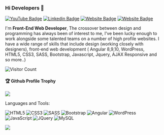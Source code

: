 ### Hi Developers  👋

[![YouTube Badge](https://img.shields.io/badge/YouTube-WebMaster-red)](https://www.youtube.com/)
[![Linkedin Badge](https://img.shields.io/badge/-Vikas-blue?style=flat-square&logo=Linkedin&logoColor=white&link=https://www.linkedin.com/in/vikas-gaikwad-93865185/)](https://www.linkedin.com/in/vikas-gaikwad-93865185/)
[![Website Badge](https://img.shields.io/badge/WebSite-Vikas-green)](https://vgaikwad11.github.io/profile/)
[![Website Badge](https://img.shields.io/badge/StackOverflow-Vikas-yellow)](https://stackoverflow.com/)

I'm <b>Front-End Web Developer</b>, The crossover between design and programming has always been of interest to me, I've been lucky enough to work alongside some talented teams on a number of high profile websites. I have a wide range of skills that include design (working closely with designers), front-end web development ( Angular 8,9,10, WordPress, HTML5, CSS3, SASS, Bootstrap, Javascript, Jquery, AJAX Responsive and so more..)


![Visitor Count](https://profile-counter.glitch.me/vgaikwad11/count.svg)

<div>
  <h4>🏆 Github Profile Trophy</h4>
  <a href="https://github.com/ryo-ma/github-profile-trophy">
    <img src="https://github-profile-trophy.vercel.app/?username=vgaikwad11&column=7"/>
  </a>
  <p></p>
</div>


Languages and Tools: 

<img alt="HTML5" src="https://img.shields.io/badge/HTML5-%23E34F26.svg?style=flat-square&logo=HTML5&logoColor=white"/> <img alt="CSS3" src="https://img.shields.io/badge/CSS3-%231572B6.svg?style=flat-square&logo=CSS3&logoColor=white"/> <img alt="SASS" src="https://img.shields.io/badge/SASS-%23FF26BE.svg?style=flat-square&logo=SASS&logoColor=white"/> <img alt="Bootstrap" src="https://img.shields.io/badge/Bootstrap-%23563D7C.svg?style=flat-square&logo=Bootstrap&logoColor=white"/> <img alt="Angular" src="https://img.shields.io/badge/Angular-%23DD0031.svg?flat-square&logo=angular&logoColor=white"/> <img alt="WordPress" src="https://img.shields.io/badge/WordPress-%230072C6.svg?style=flat-square&logo=WordPress&logoColor=white"/> <img alt="JavaScript" src="https://img.shields.io/badge/JavaScript-%23ED8B00.svg?style=flat-square&logo=JavaScript&logoColor=white"/> <img alt="JQuery" src ="https://img.shields.io/badge/JQuery-%234ea94b.svg?style=flat-square&logo=JQuery&logoColor=white"/> <img alt="MySQL" src="https://img.shields.io/badge/MySQL-%23F24E1E.svg?style=flat-square&logo=MySQL&logoColor=white"/>


![](https://activity-graph.herokuapp.com/graph?username=vgaikwad11&theme=react-dark&area=true)

<!--
**Vgaikwad11/vgaikwad11** is a ✨ _special_ ✨ repository because its `README.md` (this file) appears on your GitHub profile.

Here are some ideas to get you started:

- 🔭 I’m currently working on ...
- 🌱 I’m currently learning ...
- 👯 I’m looking to collaborate on ...
- 🤔 I’m looking for help with ...
- 💬 Ask me about ...
- 📫 How to reach me: ...
- 😄 Pronouns: ...
- ⚡ Fun fact: ...
-->
